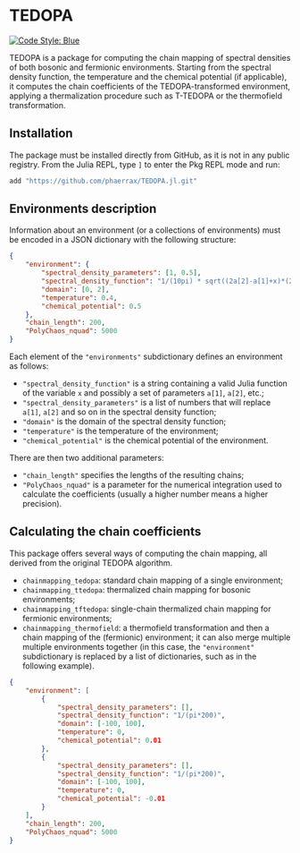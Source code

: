 # TEDOPA

[![Code Style: Blue](https://img.shields.io/badge/code%20style-blue-4495d1.svg)](https://github.com/invenia/BlueStyle)

TEDOPA is a package for computing the chain mapping of spectral densities of
both bosonic and fermionic environments.
Starting from the spectral density function, the temperature and the chemical
potential (if applicable), it computes the chain coefficients of the
TEDOPA-transformed environment, applying a thermalization procedure such as
T-TEDOPA or the thermofield transformation.

## Installation

The package must be installed directly from GitHub, as it is not in any public
registry. From the Julia REPL, type `]` to enter the Pkg REPL mode and run:

```julia
add "https://github.com/phaerrax/TEDOPA.jl.git"
```

## Environments description

Information about an environment (or a collections of environments) must be
encoded in a JSON dictionary with the following structure:

```json
{
    "environment": {
        "spectral_density_parameters": [1, 0.5],
        "spectral_density_function": "1/(10pi) * sqrt((2a[2]-a[1]+x)*(2a[2]+a[1]-x))",
        "domain": [0, 2],
        "temperature": 0.4,
        "chemical_potential": 0.5
    },
    "chain_length": 200,
    "PolyChaos_nquad": 5000
}
```

Each element of the `"environments"` subdictionary defines an environment as
follows:

* `"spectral_density_function"` is a string containing a valid Julia function
  of the variable `x` and possibly a set of parameters `a[1]`, `a[2]`, etc.;
* `"spectral_density_parameters"` is a list of numbers that will replace `a[1]`,
  `a[2]` and so on in the spectral density function;
* `"domain"` is the domain of the spectral density function;
* `"temperature"` is the temperature of the environment;
* `"chemical_potential"` is the chemical potential of the environment.

There are then two additional parameters:

* `"chain_length"` specifies the lengths of the resulting chains;
* `"PolyChaos_nquad"` is a parameter for the numerical integration used to
  calculate the coefficients (usually a higher number means a higher precision).

## Calculating the chain coefficients

This package offers several ways of computing the chain mapping, all derived
from the original TEDOPA algorithm.

* `chainmapping_tedopa`: standard chain mapping of a single environment;
* `chainmapping_ttedopa`: thermalized chain mapping for bosonic environments;
* `chainmapping_tftedopa`: single-chain thermalized chain mapping for fermionic
  environments;
* `chainmapping_thermofield`: a thermofield transformation and then a chain
  mapping of the (fermionic) environment; it can also merge multiple
  multiple environments together (in this case, the `"environment"`
  subdictionary is replaced by a list of dictionaries, such as in the following
  example).

```json
{
    "environment": [
        {
            "spectral_density_parameters": [],
            "spectral_density_function": "1/(pi*200)",
            "domain": [-100, 100],
            "temperature": 0,
            "chemical_potential": 0.01
        },
        {
            "spectral_density_parameters": [],
            "spectral_density_function": "1/(pi*200)",
            "domain": [-100, 100],
            "temperature": 0,
            "chemical_potential": -0.01
        }
    ],
    "chain_length": 200,
    "PolyChaos_nquad": 5000
}
```
